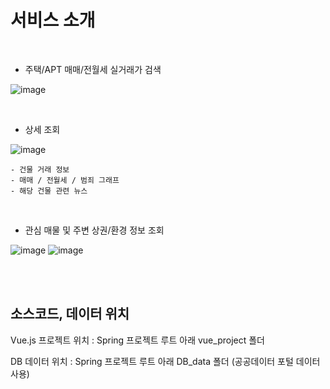 # 서비스 소개

<br>

- 주택/APT 매매/전월세 실거래가 검색

![image](https://user-images.githubusercontent.com/32058420/95834854-74198c00-0d78-11eb-9b04-2f25c9848dbe.png)


<br>

- 상세 조회

![image](https://user-images.githubusercontent.com/32058420/95834936-93181e00-0d78-11eb-8b52-24041b10d79d.png)

    - 건물 거래 정보
    - 매매 / 전월세 / 범죄 그래프
    - 해당 건물 관련 뉴스
  
<br>

- 관심 매물 및 주변 상권/환경 정보 조회

![image](https://user-images.githubusercontent.com/32058420/95835019-aa570b80-0d78-11eb-86e3-9af7697f8f30.png)
![image](https://user-images.githubusercontent.com/32058420/95835333-0cb00c00-0d79-11eb-99db-8258aa4ed32b.png)

<br><br>

## 소스코드, 데이터 위치

Vue.js 프로젝트 위치 : Spring 프로젝트 루트 아래 vue_project 폴더

DB 데이터 위치 : Spring 프로젝트 루트 아래 DB_data 폴더 (공공데이터 포털 데이터 사용)
